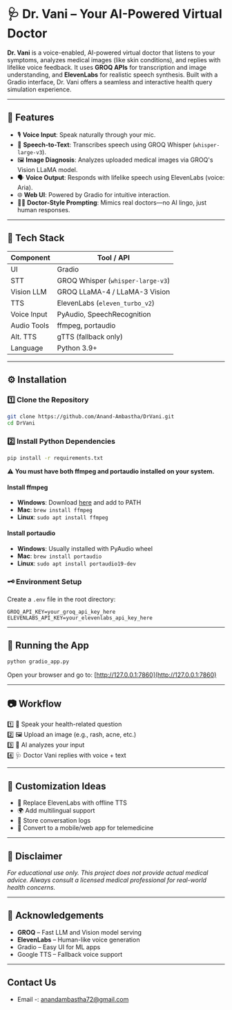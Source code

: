 
# 🩺 Dr. Vani – Your AI-Powered Virtual Doctor

**Dr. Vani** is a voice-enabled, AI-powered virtual doctor that listens to your symptoms, analyzes medical images (like skin conditions), and replies with lifelike voice feedback. It uses **GROQ APIs** for transcription and image understanding, and **ElevenLabs** for realistic speech synthesis. Built with a Gradio interface, Dr. Vani offers a seamless and interactive health query simulation experience.

---

## 🔧 Features

- 🎙️ **Voice Input**: Speak naturally through your mic.
- 🧠 **Speech-to-Text**: Transcribes speech using GROQ Whisper (`whisper-large-v3`).
- 🖼️ **Image Diagnosis**: Analyzes uploaded medical images via GROQ's Vision LLaMA model.
- 🗣️ **Voice Output**: Responds with lifelike speech using ElevenLabs (voice: Aria).
- 🌐 **Web UI**: Powered by Gradio for intuitive interaction.
- 👨‍⚕️ **Doctor-Style Prompting**: Mimics real doctors—no AI lingo, just human responses.

---

## 🧠 Tech Stack

| Component     | Tool / API                  |
|--------------|-----------------------------|
| UI           | Gradio                      |
| STT          | GROQ Whisper (`whisper-large-v3`) |
| Vision LLM   | GROQ LLaMA-4 / LLaMA-3 Vision |
| TTS          | ElevenLabs (`eleven_turbo_v2`) |
| Voice Input  | PyAudio, SpeechRecognition  |
| Audio Tools  | ffmpeg, portaudio           |
| Alt. TTS     | gTTS (fallback only)        |
| Language     | Python 3.9+                 |

---

## ⚙️ Installation

### 1️⃣ Clone the Repository

```bash
git clone https://github.com/Anand-Ambastha/DrVani.git
cd DrVani
```

### 2️⃣ Install Python Dependencies

```bash
pip install -r requirements.txt
```

⚠️ **You must have both ffmpeg and portaudio installed on your system.**

#### Install ffmpeg
- **Windows**: Download [here](https://ffmpeg.org/download.html) and add to PATH
- **Mac**: `brew install ffmpeg`
- **Linux**: `sudo apt install ffmpeg`

#### Install portaudio
- **Windows**: Usually installed with PyAudio wheel
- **Mac**: `brew install portaudio`
- **Linux**: `sudo apt install portaudio19-dev`

### 🗝️ Environment Setup
Create a `.env` file in the root directory:

```
GROQ_API_KEY=your_groq_api_key_here
ELEVENLABS_API_KEY=your_elevenlabs_api_key_here
```

---

## 🚀 Running the App

```bash
python gradio_app.py
```

Open your browser and go to: [http://127.0.0.1:7860](http://127.0.0.1:7860)

---

## 📷 Workflow

1️⃣ 🎤 Speak your health-related question  
2️⃣ 🖼️ Upload an image (e.g., rash, acne, etc.)  
3️⃣ 🧠 AI analyzes your input  
4️⃣ 🩺 Doctor Vani replies with voice + text  

---

## 🧪 Customization Ideas

- 🔄 Replace ElevenLabs with offline TTS  
- 🌍 Add multilingual support  
- 💾 Store conversation logs  
- 📱 Convert to a mobile/web app for telemedicine  

---

## 📜 Disclaimer

_For educational use only. This project does not provide actual medical advice. Always consult a licensed medical professional for real-world health concerns._

---

## 🙌 Acknowledgements

- **GROQ** – Fast LLM and Vision model serving  
- **ElevenLabs** – Human-like voice generation  
- Gradio – Easy UI for ML apps
- Google TTS – Fallback voice support

---

## Contact Us
- Email -: anandambastha72@gmail.com
